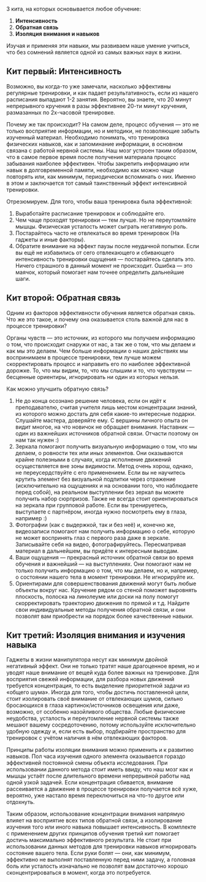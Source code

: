 3 кита, на которых основывается любое обучение:

1) **Интенсивность**
2) **Обратная связь**
3) **Изоляция внимания и навыков**

Изучая и применяя эти навыки, мы развиваем наше умение учиться, что без сомнений является одной из самых важных наук в жизни.

<span class="fa fa-hand-o-right inline"></span> **Кит первый: Интенсивность**
--

Возможно, вы когда-то уже замечали, насколько эффективны регулярные тренировки, и как падает результативность, если из нашего расписания выпадают 1-2 занятия. Вероятно, вы знаете, что 20 минут непрерывного кручения в разы эффективнее 20-ти минут кручения, размазанных по 2х-часовой тренировке.

Почему же так происходит?
На самом деле, процесс обучения — это не только восприятие информации, но и методики, не позволяющие забыть изученный материал. Необходимо понимать, что тренировка физических навыков, как и запоминание информации, в основном связана с работой нервной системы. Наш мозг устроен таким образом, что в самое первое время после получения материала процесс забывания наиболее эффективен. Чтобы закрепить информацию или навык в долговременной памяти, необходимо как можно чаще повторять или, как минимум, периодически вспоминать о них. Именно в этом и заключается тот самый таинственный эффект интенсивной тренировки.

Отрезюмируем.
Для того, чтобы ваша тренировка была эффективной:

1) Выработайте расписание тренировок и соблюдайте его.
2) Чем чаще проходят тренировки — тем лучше. Но не переутомляйте мышцы. Физическая усталость может сыграть негативную роль.
3) Постарайтесь часто не отвлекаться во время тренировок (На гаджеты и иные факторы).
4) Обратите внимание на эффект паузы после неудачной попытки. Если вы ещё не избавились от сего отвлекающего и сбивающего интенсивность тренировки ощущения — постарайтесь сделать это. Ничего страшного в данный момент не происходит. Ошибка — это маячок, который помогает нам точнее определить дальнейшие шаги.

<span class="fa fa-hand-o-right inline"></span>  **Кит второй: Обратная связь**
--

Одним из факторов эффективности обучения является обратная связь. Что же это такое, и почему она оказывается столь важной для нас в процессе тренировки?

Органы чувств — это источник, из которого мы получаем информацию о том, что происходит снаружи от нас, а так же о том, что мы делаем и как мы это делаем. Чем больше информации о наших действиях мы воспринимаем в процессе тренировки, тем лучше можем скорректировать процесс и направить его по наиболее эффективной дорожке. То, что мы видим, то, что мы слышим и то, что чувствуем — бесценные ориентиры, игнорировать ни один из которых нельзя.

Как можно улучшить обратную связь?

1) Не до конца осознано решение человека, если он идёт к преподавателю, считая учителя лишь местом концентрации знаний, из которого можно достать для себя какие-то интересные подарки. Слушайте мастера, доверяйте ему. С вершины личного опыта он видит многое, на что новичок не обращает внимания. Наставник — один из важнейших источников обратной связи. Отчасти поэтому он нам так нужен :)
2) Зеркала помогают получить визуальную информацию о том, что мы делаем, о ровности тех или иных элементов. Они оказываются крайне полезными в случаях, когда исполнение движений осуществляется вне зоны видимости. Метод очень хорош, однако, не переусердствуйте с его применением. Если вы не научитесь крутить элемент без визуальной подпитки через отражение (исключительно на ощущениях и на основании того, что наблюдаете перед собой), на реальном выступлении без зеркал вы можете получить набор сюрпризов. Также не всегда стоит ориентироваться на зеркала при групповой работе. Если вы тренируетесь, выступаете с партнёром, иногда нужно посмотреть ему в глаза, например :)
3) Фотографии (как с выдержкой, так и без неё) и, конечно же, видеозаписи помогают нам получить информацию о себе, которую не может воспринять глаз с первого раза даже в зеркале. Записывайте себя на видео, фотографируйтесь. Пересматривая материал в дальнейшем, вы придёте к интересным выводам.
4) Ваши ощущения — прекрасный источник обратной связи во время обучения и важнейший — на выступлениях. Они помогают нам не только получить информацию о том, что мы делаем, но и, например, о состоянии нашего тела в момент тренировки. Не игнорируйте их.
5) Ориентирами для совершенствования движений могут быть любые объекты вокруг нас. Кручение рядом со стеной поможет выровнять плоскость, полоска на линолеуме или доски на полу помогут скорректировать траекторию движения по прямой и т.д. Найдите свои индивидуальные методы получения обратной связи, и они позволят вам приобрести на порядок более качественные навыки.

<span class="fa fa-hand-o-right inline"></span>  **Кит третий: Изоляция внимания и изучения навыка**
--

Гаджеты в жизни манипулятора несут как минимум двойной негативный эффект. Они не только тратят наше драгоценное время, но и уводят наше внимание от вещей куда более важных на тренировке. Для восприятия свежей информации, для разбора новых движений требуется концентрация, то есть выделение приоритетной задачи из «общего шума». Иногда для того, чтобы достичь поставленной цели, стоит изолировать своё внимание от отвлекающих шумов, сильно бросающихся в глаза картинок/источников освещения или даже, возможно, от особенно назойливого общества. Любые физические неудобства, усталость и переутомление нервной системы также мешают вашему сосредоточению, потому используйте исключительно удобную одежду и, если есть выбор, подбирайте пространство для тренировок с учётом наличия в нём отвлекающих факторов.

Принципы работы изоляции внимания можно применить и к развитию навыков. Пол часа изучения одного элемента оказывается гораздо эффективней постоянной смены объекта исследования. При использовании данного метода стоит иметь ввиду, что наш мозг как и мышцы устаёт после длительного времени непрерывной работы над одной узкой задачей. Если концентрация сбивается, внимание рассеивается а движение в процессе тренировки получается всё хуже, вероятно, уже настало время переключиться на что-то другое или отдохнуть.

Таким образом, использование концентрации внимания напрямую влияет на восприятие всех типов обратной связи, а изолирование изучения того или иного навыка повышает интенсивность. В комплекте с применением других принципов обучения третий кит помогает достичь максимально эффективного результата.
Не стоит при использовании данных методов для тренировки навыков игнорировать состояние вашего тела. Если руки болят — они, как минимум, эффективно не выполнят поставленную перед ними задачу, а головная боль или усталость изначально не позволят вам достаточно хорошо сконцентрироваться в момент, когда это потребуется.